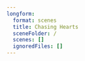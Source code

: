 ```yaml
---
longform:
  format: scenes
  title: Chasing Hearts
  sceneFolder: /
  scenes: []
  ignoredFiles: []
---
```

